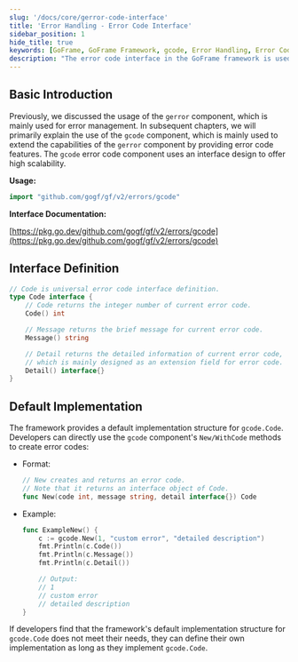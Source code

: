 ```yaml
---
slug: '/docs/core/gerror-code-interface'
title: 'Error Handling - Error Code Interface'
sidebar_position: 1
hide_title: true
keywords: [GoFrame, GoFrame Framework, gcode, Error Handling, Error Code Interface, Interface Definition, High Scalability, Error Code Component, Custom Error Code, Interface Design]
description: "The error code interface in the GoFrame framework is used for error handling, primarily describing the interface design and high scalability of the error code component gcode. By implementing the Code interface, developers can customize error codes. The framework provides a default implementation, but developers can also extend and implement their own error code logic as needed."
---
```


## Basic Introduction

Previously, we discussed the usage of the `gerror` component, which is mainly used for error management. In subsequent chapters, we will primarily explain the use of the `gcode` component, which is mainly used to extend the capabilities of the `gerror` component by providing error code features. The `gcode` error code component uses an interface design to offer high scalability.

**Usage:**

```go
import "github.com/gogf/gf/v2/errors/gcode"
```

**Interface Documentation:**

[https://pkg.go.dev/github.com/gogf/gf/v2/errors/gcode](https://pkg.go.dev/github.com/gogf/gf/v2/errors/gcode)


## Interface Definition

```go
// Code is universal error code interface definition.
type Code interface {
    // Code returns the integer number of current error code.
    Code() int

    // Message returns the brief message for current error code.
    Message() string

    // Detail returns the detailed information of current error code,
    // which is mainly designed as an extension field for error code.
    Detail() interface{}
}
```

## Default Implementation

The framework provides a default implementation structure for `gcode.Code`. Developers can directly use the `gcode` component's `New/WithCode` methods to create error codes:

- Format:

    ```go
    // New creates and returns an error code.
    // Note that it returns an interface object of Code.
    func New(code int, message string, detail interface{}) Code
    ```

- Example:

    ```go
    func ExampleNew() {
        c := gcode.New(1, "custom error", "detailed description")
        fmt.Println(c.Code())
        fmt.Println(c.Message())
        fmt.Println(c.Detail())

        // Output:
        // 1
        // custom error
        // detailed description
    }
    ```

If developers find that the framework's default implementation structure for `gcode.Code` does not meet their needs, they can define their own implementation as long as they implement `gcode.Code`.